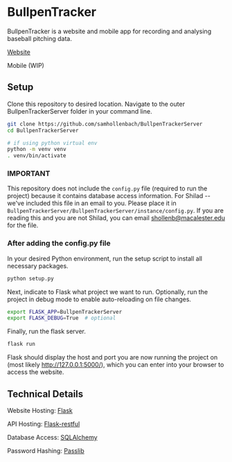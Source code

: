 # BullpenTracker


BullpenTracker is a website and mobile app for recording and analysing baseball pitching data.

[Website](bullpentracker.com)

Mobile (WIP)


## Setup


Clone this repository to desired location. Navigate to the outer BullpenTrackerServer folder in your command line. 

```bash
git clone https://github.com/samhollenbach/BullpenTrackerServer
cd BullpenTrackerServer

# if using python virtual env
python -m venv venv
. venv/bin/activate

```


### IMPORTANT

This repository does not include the `config.py` file (required to run the project) because it contains database access information. For Shilad -- we've included this file in an email to you. Please place it in `BullpenTrackerServer/BullpenTrackerServer/instance/config.py`. If you are reading this and you are not Shilad, you can email [shollenb@macalester.edu](shollenb@macalester.edu) for the file.


### After adding the config.py file


In your desired Python environment, run the setup script to install all necessary packages.

```bash
python setup.py
```


Next, indicate to Flask what project we want to run. Optionally, run the project in debug mode to enable auto-reloading on file changes.

```bash
export FLASK_APP=BullpenTrackerServer
export FLASK_DEBUG=True  # optional
```

Finally, run the flask server.

```bash
flask run
```

Flask should display the host and port you are now running the project on (most likely http://127.0.0.1:5000/), which you can enter into your browser to access the website. 


## Technical Details

Website Hosting: [Flask](http://flask.pocoo.org/)

API Hosting: [Flask-restful](https://flask-restful.readthedocs.io/en/latest/)

Database Access: [SQLAlchemy](https://www.sqlalchemy.org/)

Password Hashing: [Passlib](https://passlib.readthedocs.io/en/stable/)



